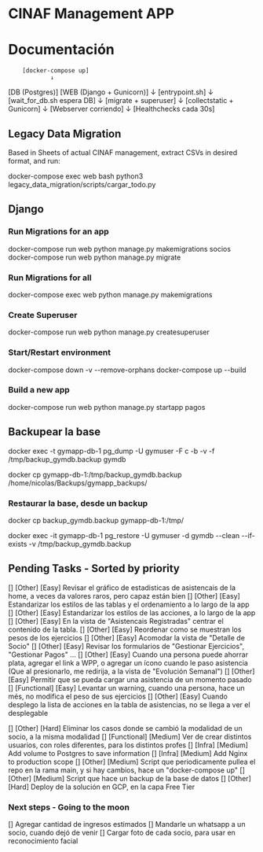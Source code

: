 # CINAF Management APP

# Documentación

        [docker-compose up]
                ↓
 [DB (Postgres)] [WEB (Django + Gunicorn)]
                           ↓
                   [entrypoint.sh]
                           ↓
                [wait_for_db.sh espera DB]
                           ↓
                   [migrate + superuser]
                           ↓
                 [collectstatic + Gunicorn]
                           ↓
                   [Webserver corriendo]
                           ↓
                  [Healthchecks cada 30s]

## Legacy Data Migration

Based in Sheets of actual CINAF management, extract CSVs in desired format, and run:

docker-compose exec web bash
python3 legacy_data_migration/scripts/cargar_todo.py

## Django 
### Run Migrations for an app
docker-compose run web python manage.py makemigrations socios
docker-compose run web python manage.py migrate

### Run Migrations for all
docker-compose exec web python manage.py makemigrations

### Create Superuser
docker-compose run web python manage.py createsuperuser

### Start/Restart environment
docker-compose down -v --remove-orphans
docker-compose up --build

### Build a new app
docker-compose run web python manage.py startapp pagos

## Backupear la base
docker exec -t gymapp-db-1 pg_dump -U gymuser -F c -b -v -f /tmp/backup_gymdb.backup gymdb

docker cp gymapp-db-1:/tmp/backup_gymdb.backup /home/nicolas/Backups/gymapp_backups/

### Restaurar la base, desde un backup
docker cp backup_gymdb.backup gymapp-db-1:/tmp/

docker exec -it gymapp-db-1 pg_restore -U gymuser -d gymdb --clean --if-exists -v /tmp/backup_gymdb.backup

## Pending Tasks - Sorted by priority
[] [Other] [Easy] Revisar el gráfico de estadisticas de asistencais de la home, a veces da valores raros, pero capaz están bien
[] [Other] [Easy] Estandarizar los estilos de las tablas y el ordenamiento a lo largo de la app
[] [Other] [Easy] Estandarizar los estilos de las acciones, a lo largo de la app
[] [Other] [Easy] En la vista de "Asistencais Registradas" centrar el contenido de la tabla. 
[] [Other] [Easy] Reordenar como se muestran los pesos de los ejercicios
[] [Other] [Easy] Acomodar la vista de "Detalle de Socio"
[] [Other] [Easy] Revisar los formularios de "Gestionar Ejercicios", "Gestionar Pagos" ...
[] [Other] [Easy] Cuando una persona puede ahorrar plata, agregar el link a WPP, o agregar un ícono cuando le paso asistencia (Que al presionarlo, me redirija, a la vista de "Evolución Semanal")
[] [Other] [Easy] Permitir que se pueda cargar una asistencia de un momento pasado
[] [Functional] [Easy] Levantar un warning, cuando una persona, hace un més, no modifica el peso de sus ejercicios
[] [Other] [Easy] Cuando desplego la lista de acciones en la tabla de asistencias, no se llega a ver el desplegable

[] [Other] [Hard] Eliminar los casos donde se cambió la modalidad de un socio, a la misma modalidad
[] [Functional] [Medium] Ver de crear distintos usuarios, con roles diferentes, para los distintos profes
[] [Infra] [Medium] Add volume to Postgres to save information
[] [Infra] [Medium] Add Nginx to production scope
[] [Other] [Medium] Script que periodicamente pullea el repo en la rama main, y si hay cambios, hace un "docker-compose up"
[] [Other] [Medium] Script que hace un backup de la base de datos
[] [Other] [Hard] Deploy de la solución en GCP, en la capa Free Tier

### Next steps - Going to the moon
[] Agregar cantidad de ingresos estimados
[] Mandarle un whatsapp a un socio, cuando dejó de venir
[] Cargar foto de cada socio, para usar en reconocimiento facial
